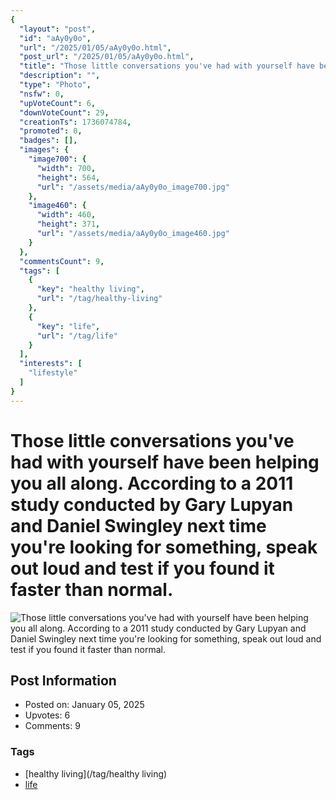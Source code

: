 ```yaml
---
{
  "layout": "post",
  "id": "aAy0y0o",
  "url": "/2025/01/05/aAy0y0o.html",
  "post_url": "/2025/01/05/aAy0y0o.html",
  "title": "Those little conversations you've had with yourself have been helping you all along. According to a 2011 study conducted by Gary Lupyan and Daniel Swingley next time you're looking for something, speak out loud and test if you found it faster than normal.",
  "description": "",
  "type": "Photo",
  "nsfw": 0,
  "upVoteCount": 6,
  "downVoteCount": 29,
  "creationTs": 1736074784,
  "promoted": 0,
  "badges": [],
  "images": {
    "image700": {
      "width": 700,
      "height": 564,
      "url": "/assets/media/aAy0y0o_image700.jpg"
    },
    "image460": {
      "width": 460,
      "height": 371,
      "url": "/assets/media/aAy0y0o_image460.jpg"
    }
  },
  "commentsCount": 9,
  "tags": [
    {
      "key": "healthy living",
      "url": "/tag/healthy-living"
    },
    {
      "key": "life",
      "url": "/tag/life"
    }
  ],
  "interests": [
    "lifestyle"
  ]
}
---
```


# Those little conversations you've had with yourself have been helping you all along. According to a 2011 study conducted by Gary Lupyan and Daniel Swingley next time you're looking for something, speak out loud and test if you found it faster than normal.

![Those little conversations you've had with yourself have been helping you all along. According to a 2011 study conducted by Gary Lupyan and Daniel Swingley next time you're looking for something, speak out loud and test if you found it faster than normal.](/assets/media/aAy0y0o_image700.jpg)

## Post Information

- Posted on: January 05, 2025
- Upvotes: 6
- Comments: 9

### Tags

- [healthy living](/tag/healthy living)
- [life](/tag/life)
